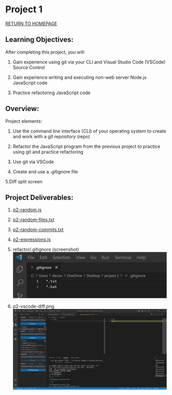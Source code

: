 # Project 1
[RETURN TO HOMEPAGE](https://connor-pfeiffer.github.io/)

## Learning Objectives:

After completing this project, you will:

1. Gain experience using git via your CLI and Visual Studio Code (VSCode) Source Control

2. Gain experience writing and executing non-web server Node.js JavaScript code

3. Practice refactoring JavaScript code



## Overview:

Project elements:

1. Use the command line interface (CLI) of your operating system to create and work with a git repository (repo)

2. Refactor the JavaScript program from the previous project to practice using git and practice refactoring

3. Use git via VSCode

4. Create and use a .gitignore file

5.Diff split screen



## Project Deliverables:

1. [p2-random.js](p2-random.js)

2. [p2-random-files.txt](p2-random-files.txt)

3. [p2-random-commits.txt](p2-random-commits.txt)

4. [p2-expressions.js](p2-expressions.js)

5. refactor/.gitignore (screenshot)
![gitignore.png](gitignore.png)

6. p2-vscode-diff.png
![p2-vscode-diff.png](p2-vscode-diff.png)
